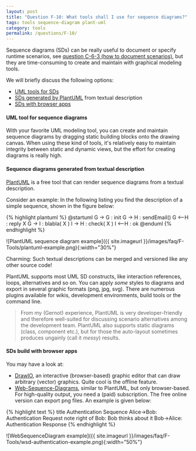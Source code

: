 ```yaml
---
layout: post
title: "Question F-10: What tools shall I use for sequence diagrams?"
tags: tools sequence-diagram plant-uml
category: tools
permalink: /questions/F-10/
---
```


Sequence diagrams (SDs) can be really useful to document or specify runtime scenarios,
see [question C-6-3 (how to document scenarios)](#q-C-6-3), but they are time-consuming to create and maintain with graphical modeling tools.

We will briefly discuss the following options:

* [UML tools for SDs](#q-F-10-uml)
* [SDs generated by PlantUML](#q-F-10-plantuml) from textual description
* [SDs with browser apps](#q-F-10-browser)


#### UML tool for sequence diagrams

With your favorite UML modeling tool, you can create and maintain sequence diagrams by dragging static building blocks onto the drawing canvas. When using these kind of tools, it's relatively easy to maintain integrity between static and dynamic views, but the effort for creating diagrams is really high.


#### Sequence diagrams generated from textual description

[PlantUML](http://plantuml.com/) is a free tool that can render sequence diagrams from a textual description.

Consider an example: In the following listing you find the description of a simple sequence, shown in the figure below:

{% highlight plantuml %}
@startuml
G -> G : init
G -> H : sendEmail()
G <--H : reply X
G -> I : blabla( X )
I -> H : check( X )
I <--H : ok
@enduml
{% endhighlight %}


![PlantUML sequence diagram example]({{ site.imageurl }}/images/faq/F-Tools/plantuml-example.png){:width="30%"}

Charming: Such textual descriptions can be merged and versioned like any other source code!

PlantUML supports most UML SD constructs, like interaction references, loops, alternatives and so on. You can apply _some_ styles to diagrams and export in several graphic formats (png, jpg, svg). There are numerous plugins available for wikis, development environments, build tools or the command line.

> From my (Gernot) experience, PlantUML is very developer-friendly and therefore well-suited for discussing scenario alternatives among the development team.
> PlantUML also supports static diagrams (class, component etc.), but for those the auto-layout sometimes produces ungainly (call it _messy_) results.


#### SDs build with browser apps

You may have a look at:

* [DrawIO](https://www.draw.io/), an interactive (browser-based) graphic editor that can draw arbitrary (vector) graphics. Quite cool is the offline feature.
* [Web-Sequence-Diagrams](https://www.websequencediagrams.com/), similar to PlantUML, but only browser-based. For high-quality output, you need a (paid) subscription. The free online version can export png files. An example is given below:

{% highlight text %}
title Authentication Sequence
Alice->Bob: Authentication Request
note right of Bob: Bob thinks about it
Bob->Alice: Authentication Response
{% endhighlight %}

![WebSequenceDiagram example]({{ site.imageurl }}/images/faq/F-Tools/wsd-authentication-example.png){:width="50%"}
